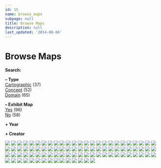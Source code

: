 ```yaml
---
id: 15
name: browse_maps
subpage: null
title: Browse Maps
description: null
last_updated: '2014-08-04'
---
```

Browse Maps
===========

**Search:**

  
  

**– Type**  
[Cartographic](#) (37)  
[Concept](#) (52)  
[Domain](#) (65)  
  
**– Exhibit Map**  
[Yes](#) (96)  
[No](#) (58)  
  
**\+ Year**  
  
**\+ Creator**

![](images/maps/160W/IT_01_01_Cosmographia_160W.jpg) ![](images/maps/160W/IT_01_02_Nova-Anglia_160W.jpg) ![](images/maps/160W/IT_01_03_Whole-World_160W.jpg) ![](images/maps/160W/IT_01_04_Napoleons-March_160W.jpg) ![](images/maps/160W/IT_01_05_43-Clusters_160W.jpg) ![](images/maps/160W/IT_01_06_PhD-Map_160W.jpg) ![](images/maps/160W/IT_01_07_Anthrax_160W.jpg) ![](images/maps/160W/IT_01_08_Treemap_160W.jpg) ![](images/maps/160W/IT_01_09_Terms-of_Geography_160W.jpg) ![](images/maps/160W/IT_01_10_Structure-of-Science_160W.jpg) ![](images/maps/160W/IT_02_01_Frequency-Allocations_160W.jpg) ![](images/maps/160W/IT_02_02_Visual-Elements-Table_160W.jpg) ![](images/maps/160W/IT_02_03_Cartographica-Extra_160W.jpg) ![](images/maps/160W/IT_02_04_Sky-Chart_160W.jpg) ![](images/maps/160W/IT_02_05_HistCite_160W.jpg) ![](images/maps/160W/IT_02_06_Abortion_160W.jpg) ![](images/maps/160W/IT_02_07_Textarc_160W.jpg) ![](images/maps/160W/IT_02_08_Taxonomy-Visualization-Patent-Data_160W.jpg) ![](images/maps/160W/IT_02_09_Scientific-Paradigms_160W.jpg) ![](images/maps/160W/IT_02_10_WorldProcessor_160W.jpg) ![](images/maps/160W/IT_03_01_Seismic_160W.jpg) ![](images/maps/160W/IT_03_02_OilAge_160W.jpg) ![](images/maps/160W/IT_03_03_Epidemics_160W.jpg) ![](images/maps/160W/IT_03_04_Logicland_160W.jpg) ![](images/maps/160W/IT_03_05_Outlook_160W.jpg) ![](images/maps/160W/IT_03_06_PhysReview_160W.jpg) ![](images/maps/160W/IT_03_07_Universe_160W.jpg) ![](images/maps/160W/IT_03_08_Wiki_160W.jpg) ![](images/maps/160W/IT_03_09_Forecasting-Trends_160W.jpg) ![](images/maps/160W/IT_03_10_Zeller_160W.jpg) ![](images/maps/160W/IT_04_01_EuropeRawCotton_160W.jpg) ![](images/maps/160W/IT_04_02_ShrinkingofOurPlanet_160W.jpg) ![](images/maps/160W/IT_04_03_TracingKeyEvents_160W.jpg) ![](images/maps/160W/IT_04_04_BillClinton_160W.jpg) ![](images/maps/160W/IT_04_05_Patents_160W.jpg) ![](images/maps/160W/IT_04_06_EcoFootprint_160W.jpg) ![](images/maps/160W/IT_04_07_ProductSpace_160W.jpg) ![](images/maps/160W/IT_04_08_Visual-Approach_160W.jpg) ![](images/maps/160W/IT_04_09_SciRoots_160W.jpg) ![](images/maps/160W/IT_04_10_Happiness_160W.jpg) ![](images/maps/160W/IT_05_01_Science-and-Tech_160W.jpg) ![](images/maps/160W/IT_05_02_Networks_160W.jpg) ![](images/maps/160W/IT_05_03_Traffic-Whales_160W.jpg) ![](images/maps/160W/IT_05_04_Mobile-Landscapes_160W.jpg) ![](images/maps/160W/IT_05_05_Death-Taxes_160W.jpg) ![](images/maps/160W/IT_05_06_USInnovation_160W.jpg) ![](images/maps/160W/IT_05_07_NIH-Grants_160W.jpg) ![](images/maps/160W/IT_05_08_Clickstream_160W.jpg) ![](images/maps/160W/IT_05_09_Vulnerabilities_160W.jpg) ![](images/maps/160W/IT_05_10_Worldgoals_160W.jpg) ![](images/maps/160W/IT_06_01_Tree-of-Life_160W.jpg) ![](images/maps/160W/IT_06_02_Connectome_160W.jpg) ![](images/maps/160W/IT_06_03_Diseasome_160W.jpg) ![](images/maps/160W/IT_06_04_Speechome_160W.jpg) ![](images/maps/160W/IT_06_05_Mapping-Archive_160W.jpg) ![](images/maps/160W/IT_06_06_KnowledgeCart_160W.jpg) ![](images/maps/160W/IT_06_07_LitEmpires_160W.jpg) ![](images/maps/160W/IT_06_08_Nanotech_160W.jpg) ![](images/maps/160W/IT_06_09_Weaving_160W.jpg) ![](images/maps/160W/IT_06_10_US-Job-Market_160W.jpg) ![](images/maps/160W/IT_07_01_Mondotheque_160W.jpg) ![](images/maps/160W/IT_07_02_Two-Charts_160W.jpg) ![](images/maps/160W/IT_07_03_Bible_160W.jpg) ![](images/maps/160W/IT_07_04_Autism_160W.jpg) ![](images/maps/160W/IT_07_05_Wiki-UCD_160W.jpg) ![](images/maps/160W/IT_07_06_Collaborations_160W.jpg) ![](images/maps/160W/IT_07_07_Antique-Art_160W.jpg) ![](images/maps/160W/IT_07_08_Seeing-Standards_160W.jpg) ![](images/maps/160W/IT_07_09_Mace_160W.jpg) ![](images/maps/160W/IT_07_10_History-Sci-Fi_160W.jpg) ![](images/maps/160W/IT_08_01_TimeSpiral_160W.jpg) ![](images/maps/160W/IT_08_02_MovieCharts_160W.jpg) ![](images/maps/160W/IT_08_03_MetMuseumFlrPln_160W.jpg) ![](images/maps/160W/IT_08_04_LeftvsRight_160W.jpg) ![](images/maps/160W/IT_08_05_Gapminder_160W.jpg) ![](images/maps/160W/IT_08_06_BurkeKnowledge_160W.jpg) ![](images/maps/160W/IT_08_07_MangaUniverse_160W.jpg) ![](images/maps/160W/IT_08_08_Interconnected_160W.jpg) ![](images/maps/160W/IT_08_09_TwitterMap_160W.jpg) ![](images/maps/160W/IT_08_10_KhanAcademy_160W.jpg) ![](images/maps/160W/IT_09_01_PerpetualOcean_160W.jpg) ![](images/maps/160W/IT_09_02_Hurricanes_160W.jpg) ![](images/maps/160W/IT_09_03_PolarBears_160W.jpg) ![](images/maps/160W/IT_09_04_PulseOfTheNation_160W.jpg) ![](images/maps/160W/IT_09_05_Complexity_160W.jpg) ![](images/maps/160W/IT_09_06_TrendsAndDynamics_160W.jpg) ![](images/maps/160W/IT_09_07_HewlettFunding_160W.jpg) ![](images/maps/160W/IT_09_08_WhoReallyMatters_160W.jpg) ![](images/maps/160W/IT_09_09_EmergingTopics_160W.jpg) ![](images/maps/160W/IT_09_10_Phylomemy_160W.jpg)